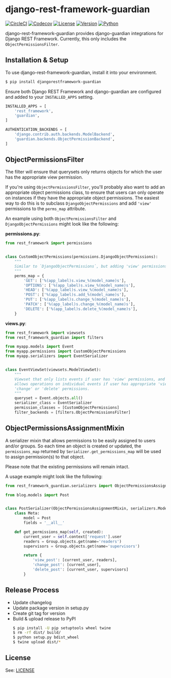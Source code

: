 # django-rest-framework-guardian

[![CircleCI](https://circleci.com/gh/rpkilby/django-rest-framework-guardian.svg?style=shield)](https://circleci.com/gh/rpkilby/django-rest-framework-guardian)
[![Codecov](https://codecov.io/gh/rpkilby/django-rest-framework-guardian/branch/master/graph/badge.svg)](https://codecov.io/gh/rpkilby/django-rest-framework-guardian)
[![License](https://img.shields.io/pypi/l/djangorestframework-guardian.svg)](https://pypi.org/project/djangorestframework-guardian)
[![Version](https://img.shields.io/pypi/v/djangorestframework-guardian.svg)](https://pypi.org/project/djangorestframework-guardian)
[![Python](https://img.shields.io/pypi/pyversions/djangorestframework-guardian.svg)](https://pypi.org/project/djangorestframework-guardian/)

django-rest-framework-guardian provides django-guardian integrations for Django REST Framework.
Currently, this only includes the `ObjectPermissionsFilter`.


## Installation & Setup

To use django-rest-framework-guardian, install it into your environment.

```sh
$ pip install djangorestframework-guardian
```

Ensure both Django REST Framework and django-guardian are configured and added to your `INSTALLED_APPS` setting.

```python
INSTALLED_APPS = [
    'rest_framework',
    'guardian',
]

AUTHENTICATION_BACKENDS = [
    'django.contrib.auth.backends.ModelBackend',
    'guardian.backends.ObjectPermissionBackend',
]
```


## ObjectPermissionsFilter

The filter will ensure that querysets only returns objects for which the user has the appropriate view permission.

If you're using `ObjectPermissionsFilter`, you'll probably also want to add an appropriate object permissions
class, to ensure that users can only operate on instances if they have the appropriate object permissions.  The easiest
way to do this is to subclass `DjangoObjectPermissions` and add `'view'` permissions to the `perms_map` attribute.

An example using both `ObjectPermissionsFilter` and `DjangoObjectPermissions` might look like the following:

**permissions.py**:

```python
from rest_framework import permissions


class CustomObjectPermissions(permissions.DjangoObjectPermissions):
    """
    Similar to `DjangoObjectPermissions`, but adding 'view' permissions.
    """
    perms_map = {
        'GET': ['%(app_label)s.view_%(model_name)s'],
        'OPTIONS': ['%(app_label)s.view_%(model_name)s'],
        'HEAD': ['%(app_label)s.view_%(model_name)s'],
        'POST': ['%(app_label)s.add_%(model_name)s'],
        'PUT': ['%(app_label)s.change_%(model_name)s'],
        'PATCH': ['%(app_label)s.change_%(model_name)s'],
        'DELETE': ['%(app_label)s.delete_%(model_name)s'],
    }
```

**views.py**:

```python
from rest_framework import viewsets
from rest_framework_guardian import filters

from myapp.models import Event
from myapp.permissions import CustomObjectPermissions
from myapp.serializers import EventSerializer


class EventViewSet(viewsets.ModelViewSet):
    """
    Viewset that only lists events if user has 'view' permissions, and only
    allows operations on individual events if user has appropriate 'view', 'add',
    'change' or 'delete' permissions.
    """
    queryset = Event.objects.all()
    serializer_class = EventSerializer
    permission_classes = [CustomObjectPermissions]
    filter_backends = [filters.ObjectPermissionsFilter]
```


## ObjectPermissionsAssignmentMixin

A serializer mixin that allows permissions to be easily assigned to users and/or groups.
So each time an object is created or updated, the `permissions_map` returned by `Serializer.get_permissions_map` will be used to assign permission(s) to that object.

Please note that the existing permissions will remain intact.

A usage example might look like the following:

```python
from rest_framework_guardian.serializers import ObjectPermissionsAssignmentMixin

from blog.models import Post


class PostSerializer(ObjectPermissionsAssignmentMixin, serializers.ModelSerializer):
    class Meta:
        model = Post
        fields = '__all__'

    def get_permissions_map(self, created):
        current_user = self.context['request'].user
        readers = Group.objects.get(name='readers')
        supervisors = Group.objects.get(name='supervisors')

        return {
            'view_post': [current_user, readers],
            'change_post': [current_user],
            'delete_post': [current_user, supervisors]
        }

```


## Release Process

- Update changelog
- Update package version in setup.py
- Create git tag for version
- Build & upload release to PyPI
  ```bash
  $ pip install -U pip setuptools wheel twine
  $ rm -rf dist/ build/
  $ python setup.py bdist_wheel
  $ twine upload dist/*
  ```

## License

See: [LICENSE](https://github.com/rpkilby/django-rest-framework-guardian/blob/master/LICENSE)

